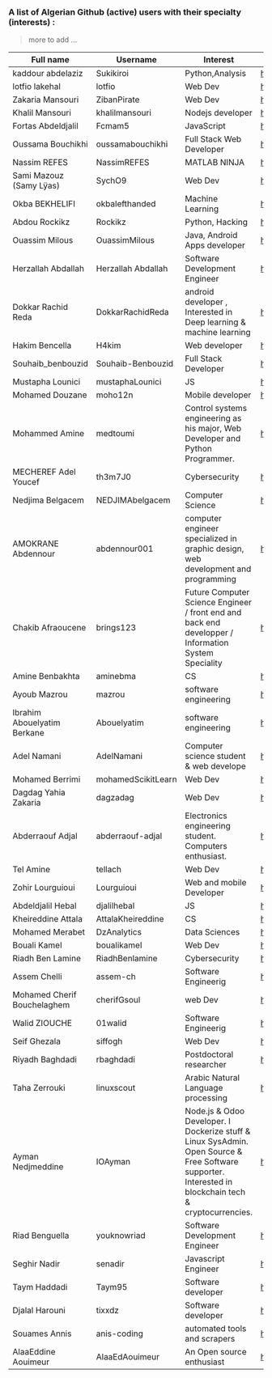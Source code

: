 ### A list of Algerian Github (active) users with their specialty (interests) :

> more to add ...


|Full name                  |Username         |Interest                                                                                                                                                |Link                                 |
|---------------------------|------------------|---------------------------------------------------------------------------------------------------------------------------------------------------------|-------------------------------------|
|kaddour abdelaziz          |Sukikiroi         |Python,Analysis                                                                                                                                          |https://github.com/Sukikiroi         |
|lotfio lakehal             |lotfio            |Web Dev                                                                                                                                                  |https://github.com/lotfio            |
|Zakaria Mansouri           |ZibanPirate       |Web Dev                                                                                                                                                  |https://github.com/ZibanPirate       |
|Khalil Mansouri            |khalilmansouri    |Nodejs developer                                                                                                                                         |https://github.com/khalilmansouri    |
|Fortas Abdeldjalil         |Fcmam5            |JavaScript                                                                                                                                               |https://github.com/Fcmam5/           |
|Oussama Bouchikhi          |oussamabouchikhi  |Full Stack Web Developer                                                                                                                                 |https://github.com/oussamabouchikhi  |
|Nassim REFES               |NassimREFES       |MATLAB NINJA                                                                                                                                             |https://github.com/NassimREFES       |
|Sami Mazouz (Samy Lÿas)    |SychO9            |Web Dev                                                                                                                                                  |https://github.com/SychO9            |
|Okba BEKHELIFI             |okbalefthanded    |Machine Learning                                                                                                                                         |https://github.com/okbalefthanded    |
|Abdou Rockikz              |Rockikz           |Python, Hacking                                                                                                                                          |https://github.com/x4nth055          |
|Ouassim Milous             |OuassimMilous     |Java, Android Apps developer                                                                                                                             |https://github.com/OuassimMilous     |
|Herzallah Abdallah         |Herzallah Abdallah|Software Development Engineer                                                                                                                            |https://github.com/abdallaho98       |
|Dokkar Rachid Reda         |DokkarRachidReda  |android developer ,  Interested in Deep learning & machine learning                                                                                      |https://github.com/DokkarRachidReda  |
|Hakim Bencella             |H4kim             |Web developer                                                                                                                                            |https://github.com/H4kim             |
|Souhaib_benbouzid          |Souhaib-Benbouzid |Full Stack Developer                                                                                                                                                        |https://github.com/Souhaib-Benbouzid |
|Mustapha Lounici           |mustaphaLounici   |JS                                                                                                                                                       |https://github.com/mustaphaLounici   |
|Mohamed Douzane            |moho12n           |Mobile developer                                                                                                                                         |https://github.com/moho12n           |
|Mohammed Amine             |medtoumi          |Control systems engineering as his major,  Web Developer and Python Programmer.                                                                          |https://github.com/medtoumi          |
|MECHEREF Adel Youcef       |th3m7J0           |Cybersecurity                                                                                                                                            |https://github.com/th3m7J0           |
|Nedjima Belgacem           |NEDJIMAbelgacem   |Computer Science                                                                                                                                         |https://github.com/NEDJIMAbelgacem   |
|AMOKRANE Abdennour         |abdennour001      |computer engineer specialized in graphic design,  web development and programming                                                                        |https://github.com/abdennour001      |
|Chakib Afraoucene          |brings123         |Future Computer Science Engineer /  front end and back end developper /  Information System Speciality                                                   |https://github.com/brings123         |
|Amine Benbakhta            |aminebma          |CS                                                                                                                                                       |https://github.com/aminebma          |
|Ayoub Mazrou               |mazrou            |software engineering                                                                                                                                     |https://github.com/mazrou            |
|Ibrahim Abouelyatim Berkane|Abouelyatim       |software engineering                                                                                                                                     |https://github.com/Abouelyatim       |
|Adel Namani                |AdelNamani        |Computer science student & web develope                                                                                                                  |https://github.com/AdelNamani        |
|Mohamed Berrimi            |mohamedScikitLearn|Web Dev                                                                                                                                                  |https://github.com/mohamedScikitLearn|
|Dagdag Yahia Zakaria       |dagzadag          |Web Dev                                                                                                                                                  |https://github.com/dagzadag          |
|Abderraouf Adjal           |abderraouf-adjal  |Electronics engineering student.  Computers enthusiast.                                                                                                  |https://github.com/abderraouf-adjal  |
|Tel Amine                  |tellach           |Web Dev                                                                                                                                                  |https://github.com/tellach           |
|Zohir Lourguioui           |Lourguioui        |Web and mobile Developer                                                                                                                                 |https://github.com/Lourguioui        |
|Abdeldjalil Hebal          |djalilhebal       |JS                                                                                                                                                       |https://github.com/djalilhebal       |
|Kheireddine Attala         |AttalaKheireddine |CS                                                                                                                                                       |https://github.com/AttalaKheireddine |
|Mohamed Merabet            |DzAnalytics       |Data Sciences                                                                                                                                            |https://github.com/DzAnalytics       |
|Bouali Kamel               |boualikamel       |Web Dev                                                                                                                                                  |https://github.com/boualikamel       |
|Riadh Ben Lamine           |RiadhBenlamine    |Cybersecurity                                                                                                                                            |https://github.com/RiadhBenlamine    |
|Assem Chelli               |assem-ch          |Software Engineerig                                                                                                                                      |https://github.com/assem-ch          |
|Mohamed Cherif Bouchelaghem|cherifGsoul       |web Dev                                                                                                                                                  |https://github.com/cherifGsoul       |
|Walid ZIOUCHE              |01walid           |Software Engineerig                                                                                                                                      |https://github.com/01walid           |
|Seif Ghezala               |siffogh           |Web Dev                                                                                                                                                  |https://github.com/siffogh           |
|Riyadh Baghdadi            |rbaghdadi         |Postdoctoral researcher                                                                                                                                  |https://github.com/rbaghdadi         |
|Taha Zerrouki              |linuxscout        |Arabic Natural Language processing                                                                                                                       |https://github.com/linuxscout        |
|Ayman Nedjmeddine          |IOAyman           |Node.js & Odoo Developer. I Dockerize  stuff & Linux SysAdmin. Open Source  & Free Software supporter. Interested in blockchain  tech & cryptocurrencies.|https://github.com/IOAyman           |
|Riad Benguella             |youknowriad       |Software Development Engineer                                                                                                                            |https://github.com/youknowriad       |
|Seghir Nadir               |senadir           |Javascript Engineer                                                                                                                                      |https://github.com/senadir           |
|Taym Haddadi               |Taym95            |Software developer                                                                                                                                       |https://github.com/Taym95            |
|Djalal Harouni             |tixxdz            |Software developer                                                                                                                                       |https://github.com/tixxdz            |
|Souames Annis              |anis-coding       |automated tools and scrapers                                                                                                                             |https://github.com/anis-coding       |
|AlaaEddine Aouimeur              |AlaaEdAouimeur       |An Open source enthusiast                                                                                                                             |https://github.com/AlaaEdAouimeur |
